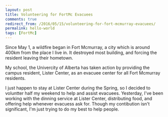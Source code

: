 ```yaml
---
layout: post
title: Volunteering for FortMc Evacuees
comments: true
redirect_from: /2016/05/15/volunteering-for-fort-mcmurray-evacuees/
permalink: hello-world
tags: [FortMc]
---
```


Since May 1, a wildfire began in Fort Mcmurray, a city which is around 400km from the place I live in. It destroyed most building, and forcing the resident leaving their hometown. 

My school, the Univercity of Alberta has taken action by providing the campus resident, Lister Center, as an evacuee center for all Fort Mcmurray residents. 

I just happen to stay at Lister Center during the Spring, so I decided to voluntter half my weekend to help and assist evacuees. Yesterday, I've been working with the dinning service at Lister Center, distributing food, and offering help whenever evacuess ask for. Though my contibution isn't significant, I'm just trying to do my best to help people.
